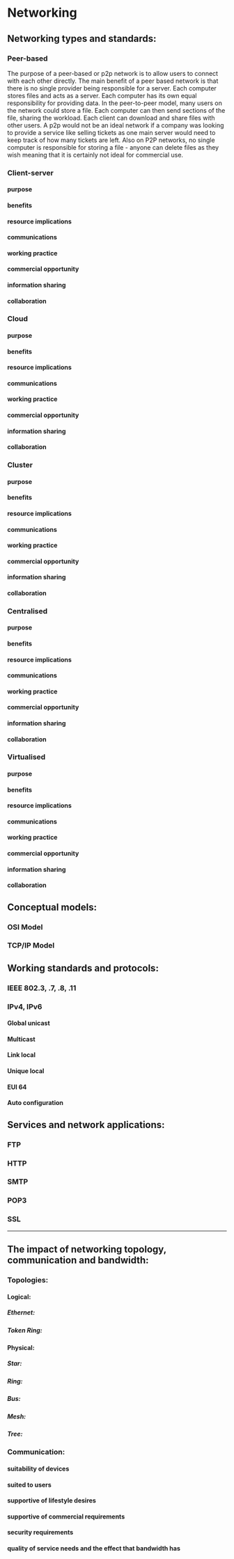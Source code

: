 # Networking

## Networking types and standards:

### Peer-based
The purpose of a peer-based or p2p network is to allow users to connect with each other directly. The main benefit of a peer based network is that there is no single provider being responsible for a server. Each computer stores files and acts as a server. Each computer has its own equal responsibility for providing data. In the peer-to-peer model, many users on the network could store a file. Each computer can then send sections of the file, sharing the workload. Each client can download and share files with other users. A p2p would not be an ideal network if a company was looking to provide a service like selling tickets as one main server would need to keep track of how many tickets are left. Also on P2P networks, no single computer is responsible for storing a file - anyone can delete files as they wish meaning that it is certainly not ideal for commercial use.

### Client-server
#### purpose
#### benefits
#### resource implications
#### communications
#### working practice
#### commercial opportunity
#### information sharing
#### collaboration

### Cloud

#### purpose
#### benefits
#### resource implications
#### communications
#### working practice
#### commercial opportunity
#### information sharing
#### collaboration

### Cluster

#### purpose
#### benefits
#### resource implications
#### communications
#### working practice
#### commercial opportunity
#### information sharing
#### collaboration

### Centralised

#### purpose
#### benefits
#### resource implications
#### communications
#### working practice
#### commercial opportunity
#### information sharing
#### collaboration

### Virtualised

#### purpose
#### benefits
#### resource implications
#### communications
#### working practice
#### commercial opportunity
#### information sharing
#### collaboration

## Conceptual models:
### OSI Model

### TCP/IP Model

## Working standards and protocols:
### IEEE 802.3, .7, .8, .11

### IPv4, IPv6
#### Global unicast
#### Multicast 
#### Link local 
#### Unique local 
#### EUI 64 
#### Auto configuration

## Services and network applications:
### FTP

### HTTP

### SMTP

### POP3

### SSL

---

## The impact of networking topology, communication and bandwidth:

### Topologies:
#### Logical:
##### Ethernet:
##### Token Ring:

#### Physical:
##### Star:
##### Ring:
##### Bus:
##### Mesh:
##### Tree:

### Communication:
#### suitability of devices
#### suited to users
#### supportive of lifestyle desires 
#### supportive of commercial requirements
#### security requirements 
#### quality of service needs and the effect that bandwidth has

